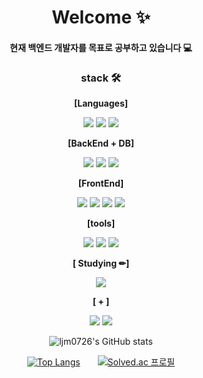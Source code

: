 <div align="center">
  <H1> Welcome ✨ </h1>

  <h4>현재 백엔드 개발자를 목표로 공부하고 있습니다 💻</h4>
  
  <h3> stack 🛠 </h3>
  <div><b>[Languages]</b></div>
  
  <img src="https://img.shields.io/badge/Java-007396?style=flat-square&logo=Java&logoColor=white"/></a>
  <img src="https://img.shields.io/badge/Python-3766AB?style=flat-square&logo=Python&logoColor=white"/></a>
  <img src="https://img.shields.io/badge/JavaScript-F7DF1E?style=flat-square&logo=JavaScript&logoColor=white"/></a>
  
  <div><b>[BackEnd + DB]</b></div>
  
  <img src="https://img.shields.io/badge/Spring-6DB33F?style=flat-square&logo=Spring&logoColor=white"/></a>
  <img src="https://img.shields.io/badge/Spring Boot-6DB33F?style=flat-square&logo=Spring Boot&logoColor=white"/></a>
  <img src="https://img.shields.io/badge/MySQL-4479A1?style=flat-square&logo=MySQL&logoColor=white"/></a>
  
  <div><b>[FrontEnd]</b></div>
  
  <img src="https://img.shields.io/badge/HTML5-E34F26?style=flat-square&logo=HTML5&logoColor=white"/></a>
  <img src="https://img.shields.io/badge/CSS3-1572B6?style=flat-square&logo=CSS3&logoColor=white"/></a>
  <img src="https://img.shields.io/badge/Vue.js-4FC08D?style=flat-square&logo=Vue.js&logoColor=white"/></a>
  <img src="https://img.shields.io/badge/BootstrapVue-7952B3?style=flat-square&logo=BootstrapVue&logoColor=white"/></a>
  
  <div><b>[tools]</b></div>
  
  <img src="https://img.shields.io/badge/Eclipse IDE-2C2255?style=flat-square&logo=Eclipse IDE&logoColor=white"/></a>
  <img src="https://img.shields.io/badge/Visual Studio Code-007ACC?style=flat-square&logo=Visual Studio Code&logoColor=white"/></a>
  <img src="https://img.shields.io/badge/Jupyter-F37626?style=flat-square&logo=Jupyter&logoColor=white"/></a>
  
  <div><b>[ Studying ✏]</b></div>
  
  <img src="https://img.shields.io/badge/Django-092E20?style=flat-square&logo=Django&logoColor=white"/></a>
  
  
  <div><b>[ + ]</b></div>
  
  
  
  <img src="https://img.shields.io/badge/GitHub-181717?style=flat-square&logo=GitHub&logoColor=white"/></a>
  <img src="https://img.shields.io/badge/StudyBlog-20C997?style=flat-square&logo=Velog&logoColor=white"/></a>


  ![ljm0726's GitHub stats](https://github-readme-stats.vercel.app/api?username=ljm0726&show_icons=true&theme=transparent&disable_animations=true)


  [![Top Langs](https://github-readme-stats.vercel.app/api/top-langs/?username=ljm0726&layout=compact)](https://github.com/ljm0726/github-readme-stats)　　[![Solved.ac
  프로필](http://mazassumnida.wtf/api/v2/generate_badge?boj=dksk678)](https://solved.ac/dksk678)

</div>
<!--
**ljm0726/ljm0726** is a ✨ _special_ ✨ repository because its `README.md` (this file) appears on your GitHub profile.

Here are some ideas to get you started:

- 🔭 I’m currently working on ...
- 🌱 I’m currently learning ...
- 👯 I’m looking to collaborate on ...
- 🤔 I’m looking for help with ...
- 💬 Ask me about ...
- 📫 How to reach me: ...
- 😄 Pronouns: ...
- ⚡ Fun fact: ...
-->
